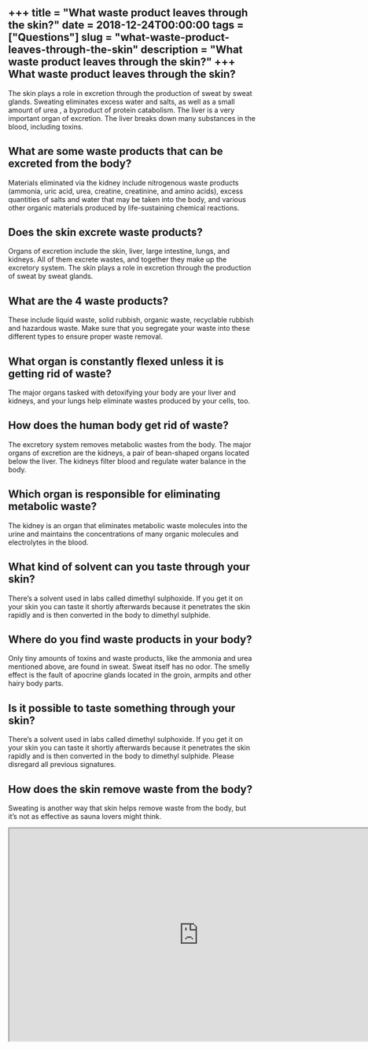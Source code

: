 +++
title = "What waste product leaves through the skin?"
date = 2018-12-24T00:00:00
tags = ["Questions"]
slug = "what-waste-product-leaves-through-the-skin"
description = "What waste product leaves through the skin?"
+++
What waste product leaves through the skin?
-------------------------------------------

The skin plays a role in excretion through the production of sweat by sweat glands. Sweating eliminates excess water and salts, as well as a small amount of urea , a byproduct of protein catabolism. The liver is a very important organ of excretion. The liver breaks down many substances in the blood, including toxins.

What are some waste products that can be excreted from the body?
----------------------------------------------------------------

Materials eliminated via the kidney include nitrogenous waste products (ammonia, uric acid, urea, creatine, creatinine, and amino acids), excess quantities of salts and water that may be taken into the body, and various other organic materials produced by life-sustaining chemical reactions.

Does the skin excrete waste products?
-------------------------------------

Organs of excretion include the skin, liver, large intestine, lungs, and kidneys. All of them excrete wastes, and together they make up the excretory system. The skin plays a role in excretion through the production of sweat by sweat glands.

What are the 4 waste products?
------------------------------

These include liquid waste, solid rubbish, organic waste, recyclable rubbish and hazardous waste. Make sure that you segregate your waste into these different types to ensure proper waste removal.

What organ is constantly flexed unless it is getting rid of waste?
------------------------------------------------------------------

The major organs tasked with detoxifying your body are your liver and kidneys, and your lungs help eliminate wastes produced by your cells, too.

How does the human body get rid of waste?
-----------------------------------------

The excretory system removes metabolic wastes from the body. The major organs of excretion are the kidneys, a pair of bean-shaped organs located below the liver. The kidneys filter blood and regulate water balance in the body.

Which organ is responsible for eliminating metabolic waste?
-----------------------------------------------------------

The kidney is an organ that eliminates metabolic waste molecules into the urine and maintains the concentrations of many organic molecules and electrolytes in the blood.

What kind of solvent can you taste through your skin?
-----------------------------------------------------

There’s a solvent used in labs called dimethyl sulphoxide. If you get it on your skin you can taste it shortly afterwards because it penetrates the skin rapidly and is then converted in the body to dimethyl sulphide.

Where do you find waste products in your body?
----------------------------------------------

Only tiny amounts of toxins and waste products, like the ammonia and urea mentioned above, are found in sweat. Sweat itself has no odor. The smelly effect is the fault of apocrine glands located in the groin, armpits and other hairy body parts.

Is it possible to taste something through your skin?
----------------------------------------------------

There’s a solvent used in labs called dimethyl sulphoxide. If you get it on your skin you can taste it shortly afterwards because it penetrates the skin rapidly and is then converted in the body to dimethyl sulphide. Please disregard all previous signatures.

How does the skin remove waste from the body?
---------------------------------------------

Sweating is another way that skin helps remove waste from the body, but it’s not as effective as sauna lovers might think.

<iframe allow="accelerometer; autoplay; clipboard-write; encrypted-media; gyroscope; picture-in-picture" allowfullscreen="" class="__youtube_prefs__  epyt-is-override  no-lazyload" data-no-lazy="1" data-origheight="433" data-origwidth="770" data-skipgform_ajax_framebjll="" height="433" id="_ytid_66058" loading="lazy" src="https://www.youtube.com/embed/GXSOE4FCNKU?enablejsapi=1&autoplay=0&cc_load_policy=0&cc_lang_pref=&iv_load_policy=1&loop=0&modestbranding=0&rel=1&fs=1&playsinline=0&autohide=2&theme=dark&color=red&controls=1&" title="YouTube player" width="770"></iframe>